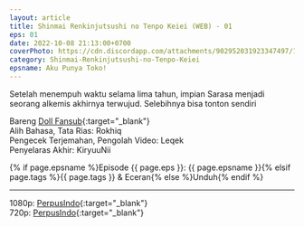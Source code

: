```yaml
---
layout: article
title: Shinmai Renkinjutsushi no Tenpo Keiei (WEB) - 01
eps: 01
date: 2022-10-08 21:13:00+0700
coverPhoto: https://cdn.discordapp.com/attachments/902952031923347497/1027961341991977071/unknown.png
category: Shinmai-Renkinjutsushi-no-Tenpo-Keiei
epsname: Aku Punya Toko!
---
```


Setelah menempuh waktu selama lima tahun, impian Sarasa menjadi seorang alkemis akhirnya terwujud.
Selebihnya bisa tonton sendiri

Bareng [Doll Fansub](https://www.perpusindo.info/user/Leqek){:target="_blank"}<br>
Alih Bahasa, Tata Rias: Rokhiq<br>
Pengecek Terjemahan, Pengolah Video: Leqek<br>
Penyelaras Akhir: KiryuuNii

{% if page.epsname %}Episode {{ page.eps }}: {{ page.epsname }}{% elsif page.tags %}{{ page.tags }} & Eceran{% else %}Unduh{% endif %}

---
1080p: [PerpusIndo](https://www.perpusindo.info/berkas/qldcxixU){:target="_blank"}<br>
720p: [PerpusIndo](https://www.perpusindo.info/berkas/EpAnKKFq){:target="_blank"}